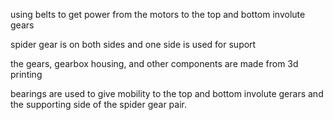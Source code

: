 using belts to get power from the motors to the top and bottom involute gears

spider gear is on both sides and one side is used for suport 

the gears, gearbox housing, and other components are made from 3d printing

bearings are used to give mobility to the top and bottom involute gerars and the supporting side of the spider gear pair.

